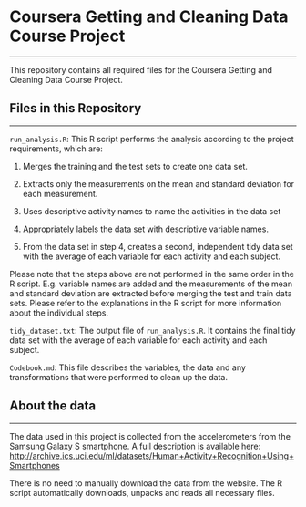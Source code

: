 # **Coursera Getting and Cleaning Data Course Project**

------------------------------------------------------------------------

This repository contains all required files for the Coursera Getting and Cleaning Data Course Project.

## Files in this Repository

------------------------------------------------------------------------

`run_analysis.R`: This R script performs the analysis according to the project requirements, which are:

1.  Merges the training and the test sets to create one data set.

2.  Extracts only the measurements on the mean and standard deviation for each measurement.

3.  Uses descriptive activity names to name the activities in the data set

4.  Appropriately labels the data set with descriptive variable names.

5.  From the data set in step 4, creates a second, independent tidy data set with the average of each variable for each activity and each subject.

Please note that the steps above are not performed in the same order in the R script. E.g. variable names are added and the measurements of the mean and standard deviation are extracted before merging the test and train data sets. Please refer to the explanations in the R script for more information about the individual steps.

`tidy_dataset.txt`: The output file of `run_analysis.R`. It contains the final tidy data set with the average of each variable for each activity and each subject.

`Codebook.md`: This file describes the variables, the data and any transformations that were performed to clean up the data.

## About the data

------------------------------------------------------------------------

The data used in this project is collected from the accelerometers from the Samsung Galaxy S smartphone. A full description is available here: <http://archive.ics.uci.edu/ml/datasets/Human+Activity+Recognition+Using+Smartphones>

There is no need to manually download the data from the website. The R script automatically downloads, unpacks and reads all necessary files.
